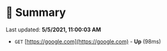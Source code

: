# 📖 Summary
Last updated: **5/5/2021, 11:00:03 AM**

- `GET` [https://google.com](https://google.com) - **Up** (98ms)
